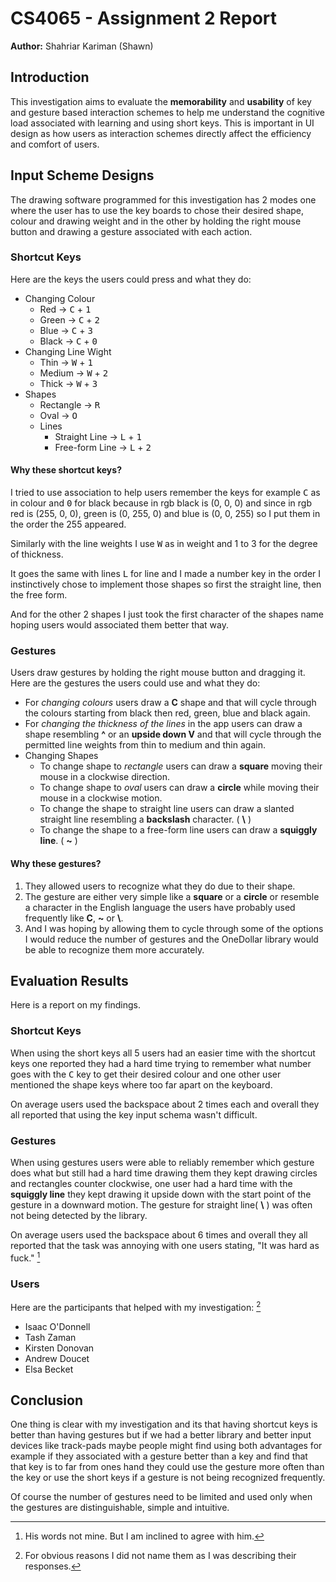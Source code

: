 # CS4065 - Assignment 2 Report

**Author:** Shahriar Kariman (Shawn)

## Introduction

This investigation aims to evaluate the **memorability** and **usability** of key and gesture based interaction schemes to help me understand the cognitive load associated with learning and using short keys. This is important in UI design as how users as interaction schemes directly affect the efficiency and comfort of users.

## Input Scheme Designs

The drawing software programmed for this investigation has 2 modes one where the user has to use the key boards to chose their desired shape, colour and drawing weight and in the other by holding the right mouse button and drawing a gesture associated with each action.

### Shortcut Keys

Here are the keys the users could press and what they do:

- Changing Colour
  - Red $\rightarrow$ <kbd>C</kbd> + <kbd>1</kbd>
  - Green $\rightarrow$ <kbd>C</kbd> + <kbd>2</kbd>
  - Blue $\rightarrow$  <kbd>C</kbd> + <kbd>3</kbd>
  - Black $\rightarrow$  <kbd>C</kbd> + <kbd>0</kbd>
- Changing Line Wight
  - Thin $\rightarrow$ <kbd>W</kbd> + <kbd>1</kbd>
  - Medium $\rightarrow$ <kbd>W</kbd> + <kbd>2</kbd>
  - Thick $\rightarrow$ <kbd>W</kbd> + <kbd>3</kbd>
- Shapes
  - Rectangle $\rightarrow$ <kbd>R</kbd>
  - Oval $\rightarrow$ <kbd>O</kbd>
  - Lines
    - Straight Line $\rightarrow$ <kbd>L</kbd> + <kbd>1</kbd>
    - Free-form Line $\rightarrow$ <kbd>L</kbd> + <kbd>2</kbd>

#### Why these shortcut keys?

I tried to use association to help users remember the keys for example <kbd>C</kbd> as in colour and <kbd>0</kbd> for black because in rgb black is (0, 0, 0) and since in rgb red is (255, 0, 0), green is (0, 255, 0) and blue is (0, 0, 255) so I put them in the order the 255 appeared.

Similarly with the line weights I use <kbd>W</kbd> as in weight and 1 to 3 for the degree of thickness.

It goes the same with lines <kbd>L</kbd> for line and I made a number key in the order I instinctively chose to implement those shapes so first the straight line, then the free form.

And for the other 2 shapes I just took the first character of the shapes name hoping users would associated them better that way.

### Gestures

Users draw gestures by holding the right mouse button and dragging it. Here are the gestures the users could use and what they do:

- For *changing colours* users draw a **C** shape and that will cycle through the colours starting from black then red, green, blue and black again.
- For *changing the thickness of the lines* in the app users can draw a shape resembling **^** or an **upside down V** and that will cycle through the permitted line weights from thin to medium and thin again.
- Changing Shapes
  - To change shape to *rectangle* users can draw a **square** moving their mouse in a clockwise direction.
  - To change shape to *oval* users can draw a **circle** while moving their mouse in a clockwise motion.
  - To change the shape to straight line users can draw a slanted straight line resembling a **backslash** character. ( **\\** )
  - To change the shape to a free-form line users can draw a **squiggly line**. ( **~** )
<!-- 
|Command        | Gesture                |
|---------------|-------------------------|
|Rectangle      | <img src="./images/Rectangle.png" width="100" /> |
|Circle/Elipse  | <img src="./images/elipse.png" width="100" /> |
|Straight Line  | <img src="./images/straight_line.png" width="100" /> |
|Freeform Line  | <img src="./images/freeform_line.png" width="100" /> |
|Changing Colour| <img src="./images/colour.png" width="100" /> |
|Changing Weight| <img src="./images/weight.png" width="100" /> | -->

#### Why these gestures?

1. They allowed users to recognize what they do due to their shape.
2. The gesture are either very simple like a **square** or a **circle** or resemble a character in the English language the users have probably used frequently like **C**, **~** or **\\**.
3. And I was hoping by allowing them to cycle through some of the options I would reduce the number of gestures and the OneDollar library would be able to recognize them more accurately.

## Evaluation Results

Here is a report on my findings.

### Shortcut Keys

When using the short keys all 5 users had an easier time with the shortcut keys one reported they had a hard time trying to remember what number goes with the <kbd>C</kbd> key to get their desired colour and one other user mentioned the shape keys where too far apart on the keyboard.

On average users used the backspace about 2 times each and overall they all reported that using the key input schema wasn't difficult.

### Gestures

When using gestures users were able to reliably remember which gesture does what but still had a hard time drawing them they kept drawing circles and rectangles counter clockwise, one user had a hard time with the **squiggly line** they kept drawing it upside down with the start point of the gesture in a downward motion. The gesture for straight line( **\\** ) was often not being detected by the library.

On average users used the backspace about 6 times and overall they all reported that the task was annoying with one users stating, "It was hard as fuck." [^1]

### Users

Here are the participants that helped with my investigation: [^2]

- Isaac O'Donnell
- Tash Zaman
- Kirsten Donovan
- Andrew Doucet
- Elsa Becket

## Conclusion

One thing is clear with my investigation and its that having shortcut keys is better than having gestures but if we had a better library and better input devices like track-pads maybe people might find using both advantages for example if they associated with a gesture better than a key and find that that key is to far from ones hand they could use the gesture more often than the key or use the short keys if a gesture is not being recognized frequently.

Of course the number of gestures need to be limited and used only when the gestures are distinguishable, simple and intuitive.

[^1]: His words not mine. But I am inclined to agree with him.
[^2]: For obvious reasons I did not name them as I was describing their responses.
